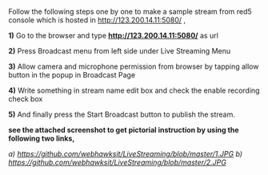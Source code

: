 Follow the following steps one by one to make a sample stream from red5 console which is hosted in http://123.200.14.11:5080/ ,

**1)** Go to the browser and type **http://123.200.14.11:5080/** as url

**2)** Press Broadcast menu from left side under Live Streaming Menu

**3)** Allow camera and microphone permission from browser by tapping allow button in the popup in Broadcast Page

**4)** Write something in stream name edit box and check the enable recording check box

**5)** And finally press the Start Broadcast button to publish the stream.

**see the attached screenshot to get pictorial instruction by using the following two links,**

*a) https://github.com/webhawksit/LiveStreaming/blob/master/1.JPG*
*b) https://github.com/webhawksit/LiveStreaming/blob/master/2.JPG*
